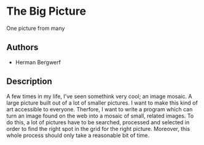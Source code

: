 # The Big Picture
One picture from many

## Authors
- Herman Bergwerf

## Description
A few times in my life, I've seen somethink very cool; an image mosaic. A large picture built out of a lot of smaller pictures. I want to make this kind of art accessible to everyone. Therfore, I want to write a program which can turn an image found on the web into a mosaic of small, related images. To do this, a lot of pictures have to be searched, processed and selected in order to find the right spot in the grid for the right picture. Moreover, this whole process should only take a reasonable bit of time.
